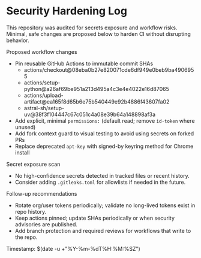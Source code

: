 # Security Hardening Log

This repository was audited for secrets exposure and workflow risks. Minimal, safe changes are proposed below to harden CI without disrupting behavior.

Proposed workflow changes
- Pin reusable GitHub Actions to immutable commit SHAs
  - actions/checkout@08eba0b27e820071cde6df949e0beb9ba4906955
  - actions/setup-python@a26af69be951a213d495a4c3e4e4022e16d87065
  - actions/upload-artifact@ea165f8d65b6e75b540449e92b4886f43607fa02
  - astral-sh/setup-uv@38f3f104447c67c051c4a08e39b64a148898af3a
- Add explicit, minimal `permissions:` (default read; remove `id-token` where unused)
- Add fork context guard to visual testing to avoid using secrets on forked PRs
- Replace deprecated `apt-key` with signed-by keyring method for Chrome install

Secret exposure scan
- No high-confidence secrets detected in tracked files or recent history.
- Consider adding `.gitleaks.toml` for allowlists if needed in the future.

Follow-up recommendations
- Rotate org/user tokens periodically; validate no long-lived tokens exist in repo history.
- Keep actions pinned; update SHAs periodically or when security advisories are published.
- Add branch protection and required reviews for workflows that write to the repo.

Timestamp: $(date -u +"%Y-%m-%dT%H:%M:%SZ")
